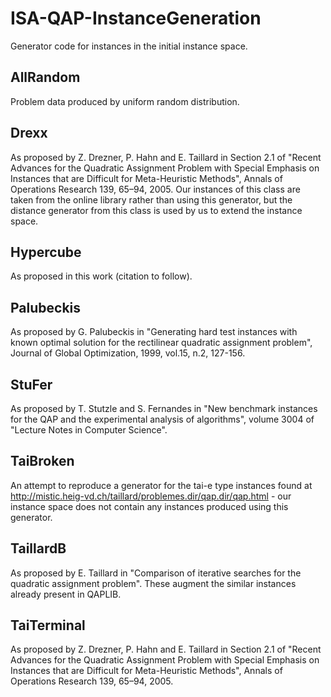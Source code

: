 # ISA-QAP-InstanceGeneration

Generator code for instances in the initial instance space.

## AllRandom

Problem data produced by uniform random distribution.

## Drexx

As proposed by Z. Drezner, P. Hahn and E. Taillard in Section 2.1 of "Recent Advances for the Quadratic Assignment Problem with Special Emphasis on Instances that are Difficult for Meta-Heuristic Methods", Annals of Operations Research 139, 65–94, 2005. Our instances of this class are taken from the online library rather than using this generator, but the distance generator from this class is used by us to extend the instance space.

## Hypercube

As proposed in this work (citation to follow).

## Palubeckis

As proposed by G. Palubeckis in "Generating hard test instances with known optimal solution for the rectilinear quadratic assignment problem", Journal of Global Optimization, 1999, vol.15, n.2, 127-156. 

## StuFer

As proposed by T. Stutzle and S. Fernandes in "New benchmark instances for the QAP and the experimental analysis of algorithms", volume 3004 of "Lecture Notes in Computer Science".

## TaiBroken

An attempt to reproduce a generator for the tai-e type instances found at http://mistic.heig-vd.ch/taillard/problemes.dir/qap.dir/qap.html - our instance space does not contain any instances produced using this generator.

## TaillardB 

As proposed by E. Taillard in "Comparison of iterative searches for the quadratic assignment problem". These augment the similar instances already present in QAPLIB.

## TaiTerminal

As proposed by Z. Drezner, P. Hahn and E. Taillard in Section 2.1 of "Recent Advances for the Quadratic Assignment Problem with Special Emphasis on Instances that are Difficult for Meta-Heuristic Methods", Annals of Operations Research 139, 65–94, 2005.